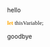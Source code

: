 hello

<html>
<script>
console.log(document.getElementsByClassName('code')[0].innerHTML)
</script>

<style>
.code {
    font-family: Consolas;
    font-size: 10pt;
}

.keyword {
    font-weight: bold;
    color: orange;
    display: inline;
}
</style>

<div class="code">
    <span class="keyword">let</span> thisVariable;
</div>
</html>

goodbye
